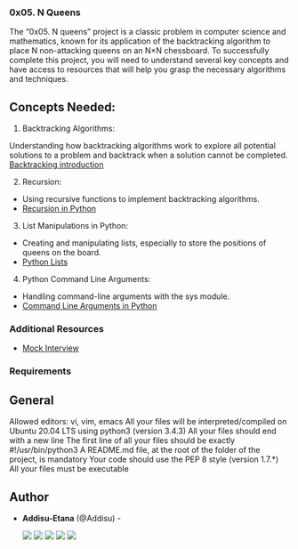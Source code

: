 ### 0x05. N Queens

The “0x05. N queens” project is a classic problem in computer science and mathematics, known for its application of the backtracking algorithm to place N non-attacking queens on an N×N chessboard. To successfully complete this project, you will need to understand several key concepts and have access to resources that will help you grasp the necessary algorithms and techniques.

## Concepts Needed:
1. Backtracking Algorithms:

Understanding how backtracking algorithms work to explore all potential solutions to a problem and backtrack when a solution cannot be completed.
[Backtracking introduction](https://www.geeksforgeeks.org/introduction-to-backtracking-2/)

2. Recursion:

- Using recursive functions to implement backtracking algorithms.
- [Recursion in Python](https://realpython.com/python-thinking-recursively/)

3. List Manipulations in Python:

- Creating and manipulating lists, especially to store the positions of queens on the board.
-  [Python Lists](https://docs.python.org/3/tutorial/datastructures.html)
4. Python Command Line Arguments:

- Handling command-line arguments with the sys module.
- [Command Line Arguments in Python](https://docs.python.org/3.3/library/sys.html#sys.argv)

### Additional Resources

 - [Mock Interview](https://www.google.com/sorry/index?continue=https://www.youtube.com/watch%3Ffeature%3Dshared%26v%3DGneS80iYa7I&q=EgRZJ2jCGLaQr7kGIjBvkPjEw9lVxVMMpkV66u51q_t-QvfdtVBs9B6OFgGUYU_wF0gLgC6Gm-KkFbNPGCgyAXJaAUM)


### Requirements

## General

Allowed editors: vi, vim, emacs
All your files will be interpreted/compiled on Ubuntu 20.04 LTS using python3 (version 3.4.3)
All your files should end with a new line
The first line of all your files should be exactly #!/usr/bin/python3
A README.md file, at the root of the folder of the project, is mandatory
Your code should use the PEP 8 style (version 1.7.*)
All your files must be executable


## Author

- **Addisu-Etana** (@Addisu) -

  [<img src="https://img.shields.io/badge/Twitter-1DA1F2.svg?&style=plastic&logo=twitter&logoColor=white"/>](https://x.com/addisu_etana)
  [<img src="https://img.shields.io/badge/Linkedin-0A66C2.svg?&style=plastic&logo=linkedin&logoColor=white"/>](https://www.linkedin.com/in/addisu-etana-117258252/)
  [<img src="https://img.shields.io/badge/GitHub-181717.svg?&style=plastic&logo=github&logoColor=white"/>](https://github.com/Addisu-Etana)
  [<img src="https://img.shields.io/badge/Facebook-blue">](https://www.facebook.com/addisuzola)
  [<img src="https://img.shields.io/badge/Telegram-Blue">](https://www.t.me/addisuzola)
